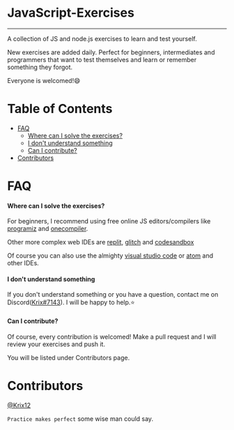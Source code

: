 # JavaScript-Exercises
---
A collection of JS and node.js exercises to learn and test yourself.

New exercises are added daily.
Perfect for beginners, intermediates and programmers that want to test themselves and learn or remember something they forgot.

Everyone is welcomed!😄

# Table of Contents
- [FAQ](#FAQ)
  - [Where can I solve the exercises?](#Where-can-I-solve-the-exercises?)
  - [I don't understand something](#I-don't-understand-something)
  - [Can I contribute?](#Can-I-contribute?)
- [Contributors](#Contributors)
# FAQ
#### Where can I solve the exercises?
For beginners, I recommend using free online JS editors/compilers like [programiz] and [onecompiler].

Other more complex web IDEs are [replit], [glitch] and [codesandbox]

Of course you can also use the almighty [visual studio code] or [atom] and other IDEs.

#### I don't understand something
If you don't understand something or you have a question, contact me on Discord([Krix#7143]).
I will be happy to help.⭐

#### Can I contribute?
Of course, every contribution is welcomed!
Make a pull request and I will review your exercises and push it.

You will be listed under Contributors page.

# Contributors
[@Krix12](https://github.com/Krix12)

`Practice makes perfect` some wise man could say.

[programiz]:https://www.programiz.com/javascript/online-compiler/
[onecompiler]:https://onecompiler.com/javascript
[replit]:https://replit.com/
[glitch]:https://glitch.com/
[codesandbox]:https://codesandbox.io/
[visual studio code]:https://code.visualstudio.com/
[atom]:https://atom.io/
[Krix#7143]:https://discordapp.com/users/760133992459796510/
